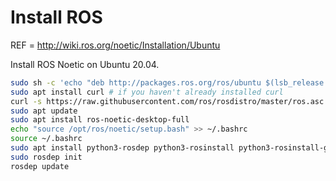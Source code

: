 # Install ROS

REF = http://wiki.ros.org/noetic/Installation/Ubuntu

Install ROS Noetic on Ubuntu 20.04.

```bash
sudo sh -c 'echo "deb http://packages.ros.org/ros/ubuntu $(lsb_release -sc) main" > /etc/apt/sources.list.d/ros-latest.list'
sudo apt install curl # if you haven't already installed curl
curl -s https://raw.githubusercontent.com/ros/rosdistro/master/ros.asc | sudo apt-key add -
sudo apt update
sudo apt install ros-noetic-desktop-full
echo "source /opt/ros/noetic/setup.bash" >> ~/.bashrc
source ~/.bashrc
sudo apt install python3-rosdep python3-rosinstall python3-rosinstall-generator python3-wstool build-essential
sudo rosdep init
rosdep update
```
